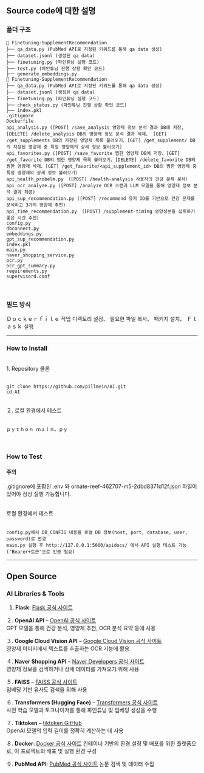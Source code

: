 ## Source code에 대한 설명
### 폴더 구조

```
📂 Finetuning-SupplementRecommendation
├── qa_data.py (PubMed API로 지정된 키워드를 통해 qa data 생성)
├── dataset.jsonl (생성된 qa data)
├── finetuning.py (파인튜닝 실행 코드)
├── test.py (파인튜닝 진행 상황 확인 코드)
├── generate_embeddings.py
📂 Finetuning-SupplementRecommendation
├── qa_data.py (PubMed API로 지정된 키워드를 통해 qa data 생성)
├── dataset.jsonl (생성된 qa data)
├── finetuning.py (파인튜닝 실행 코드)
├── check_status.py (파인튜닝 진행 상황 확인 코드)
├── index.pkl
.gitignore
Dockerfile
api_analysis.py ([POST] /save_analysis 영양제 정보 분석 결과 DB에 저장, [DELETE] /delete_analysis DB의 영양제 정보 분석 결과 삭제、 [GET] /get_supplements DB의 저장된 영양제 목록 불러오기、[GET] /get_supplement/ DB의 저장된 영양제 중 특정 영양제의 상세 정보 불러오기)
api_favorites.py ([POST] /save_favorite 찜한 영양제 DB에 저장、[GET] /get_favorite DB의 찜한 영양제 목록 불러오기、[DELETE] /delete_favorite DB의 찜한 영양제 삭제、[GET] /get_favorite/<api_supplement_id> DB의 찜한 영양제 중 특정 영양제의 상세 정보 불러오기）
api_health_probelm.py （[POST] /health-analysis 사용자의 건강 문제 분석）
api_ocr_analyze.py ([POST] /analyze OCR 스캔과 LLM 모델을 통해 영양제 정보 분석 결과 제공)
api_sup_recommendation.py ([POST] /recommend 유저 ID를 기반으로 건강 문제를 분석하고 3가지 영양제 추천)
api_time_recommendation.py （[POST] /supplement-timing 영양성분을 섭취하기 좋은 시간 추천）
config.py
dbconnect.py
embeddings.py
gpt_sup_recommendation.py
index.pkl
main.py
naver_shopping_service.py
ocr.py
ocr_gpt_summary.py
requirements.py
supervisord.conf
```

<br>

### 빌드 방식
Ｄｏｃｋｅｒｆｉｌｅ
작업 디렉토리 설정、 필요한 파일 복사、 패키지 설치、 Ｆｌａｓｋ 실행

---

### How to Install

<br>
1. Repository 클론
<br><br>

```
git clone https://github.com/pillmein/AI.git
cd AI
```

 <br>
２. 로컬 환경에서 테스트
<br><br>

```
ｐｙｔｈｏｎ ｍａｉｎ。ｐｙ
```
<br>

### How to Test

#### 주의
.gitignore에 포함된 .env 와 ornate-reef-462707-m5-2dbd8371d12f.json 파일이 있어야 정상 실행 가능합니다.

<br>
로컬 환경에서 테스트
<br><br>

```
config.py에서 DB_CONFIG 내용을 로컬 DB 정보(host, port, database, user, password)로 변경
main.py 실행 후 http://127.0.0.1:5000/apidocs/ 에서 API 실행 테스트 가능 ('Bearer+토큰'으로 인증 필요)
```

---

## Open Source

### AI Libraries & Tools

1. **Flask**: [Flask 공식 사이트](https://flask.palletsprojects.com/en/stable/)

２. **OpenAI API** – [OpenAI 공식 사이트](https://platform.openai.com/)  
   GPT 모델을 통해 건강 분석, 영양제 추천, OCR 분석 요약 등에 사용

３. **Google Cloud Vision API** – [Google Cloud Vision 공식 사이트](https://cloud.google.com/vision)  
   영양제 이미지에서 텍스트를 추출하는 OCR 기능에 활용

４. **Naver Shopping API** – [Naver Developers 공식 사이트](https://developers.naver.com/docs/search/shopping/)  
   영양제 정보를 검색하거나 상세 데이터를 가져오기 위해 사용

５. **FAISS** – [FAISS 공식 사이트](https://github.com/facebookresearch/faiss)  
   임베딩 기반 유사도 검색을 위해 사용

６. **Transformers (Hugging Face)** – [Transformers 공식 사이트](https://huggingface.co/transformers/)  
   사전 학습 모델과 토크나이저를 통해 파인튜닝 및 임베딩 생성을 수행

７. **Tiktoken** – [tiktoken GitHub](https://github.com/openai/tiktoken)  
   OpenAI 모델의 입력 길이를 정확히 계산하는 데 사용

８. **Docker**: [Docker 공식 사이트](https://www.docker.com/)
   컨테이너 기반의 환경 설정 및 배포를 위한 플랫폼으로, 이 프로젝트의 배포 및 실행 환경 구성

９. **PubMed API**: [PubMed 공식 사이트](https://www.ncbi.nlm.nih.gov/books/NBK25501/)
   논문 검색 및 데이터 수집
